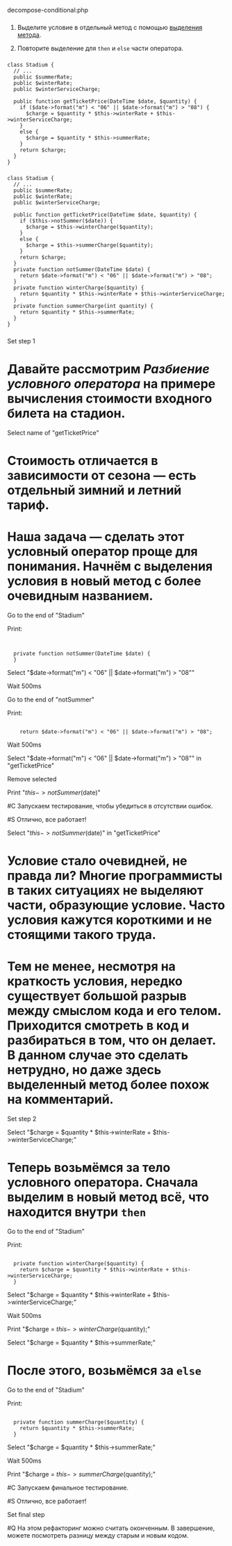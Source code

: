 decompose-conditional:php

###

1. Выделите условие в отдельный метод с помощью <a href="/extract-method">выделения метода</a>.

2. Повторите выделение для <code>then</code> и <code>else</code> части оператора.



###

```
class Stadium {
  // ...
  public $summerRate;
  public $winterRate;
  public $winterServiceCharge;
  
  public function getTicketPrice(DateTime $date, $quantity) {
    if ($date->format("m") < "06" || $date->format("m") > "08") {
      $charge = $quantity * $this->winterRate + $this->winterServiceCharge;
    }
    else {
      $charge = $quantity * $this->summerRate;
    }
    return $charge;
  }
}
```

###

```
class Stadium {
  // ...
  public $summerRate;
  public $winterRate;
  public $winterServiceCharge;

  public function getTicketPrice(DateTime $date, $quantity) {
    if ($this->notSummer($date)) {
      $charge = $this->winterCharge($quantity);
    }
    else {
      $charge = $this->summerCharge($quantity);
    }
    return $charge;
  }
  private function notSummer(DateTime $date) {
    return $date->format("m") < "06" || $date->format("m") > "08";
  }
  private function winterCharge($quantity) {
    return $quantity * $this->winterRate + $this->winterServiceCharge;
  }
  private function summerCharge(int quantity) {
    return $quantity * $this->summerRate;
  }
}
```

###

Set step 1

# Давайте рассмотрим <i>Разбиение условного оператора</i> на примере вычисления стоимости входного билета на стадион.

Select name of "getTicketPrice"

# Стоимость отличается в зависимости от сезона — есть отдельный зимний и летний тариф.

# Наша задача — сделать этот условный оператор проще для понимания. Начнём с выделения условия в новый метод с более очевидным названием.

Go to the end of "Stadium"

Print:
```


  private function notSummer(DateTime $date) {
  }
```

Select "$date->format("m") < "06" || $date->format("m") > "08""

Wait 500ms

Go to the end of "notSummer"

Print:
```

    return $date->format("m") < "06" || $date->format("m") > "08";
```

Wait 500ms

Select "$date->format("m") < "06" || $date->format("m") > "08"" in "getTicketPrice"

Remove selected

Print "$this->notSummer($date)"


#C Запускаем тестирование, чтобы убедиться в отсутствии ошибок.

#S Отлично, все работает!

Select "$this->notSummer($date)" in "getTicketPrice"

# Условие стало очевидней, не правда ли? Многие программисты в таких ситуациях не выделяют части, образующие условие. Часто условия кажутся короткими и не стоящими такого труда.

# Тем не менее, несмотря на краткость условия, нередко существует большой разрыв между смыслом кода и его телом. Приходится смотреть в код и разбираться в том, что он делает. В данном случае это сделать нетрудно, но даже здесь выделенный метод более похож на комментарий.

Set step 2

Select "$charge = $quantity * $this->winterRate + $this->winterServiceCharge;"

# Теперь возьмёмся за тело условного оператора. Сначала выделим в новый метод всё, что находится внутри <code>then</code> 

Go to the end of "Stadium"

Print:
```

  private function winterCharge($quantity) {
    return $charge = $quantity * $this->winterRate + $this->winterServiceCharge;
  }
```

Select "$charge = $quantity * $this->winterRate + $this->winterServiceCharge;"

Wait 500ms

Print "$charge = $this->winterCharge($quantity);"


Select "$charge = $quantity * $this->summerRate;"

# После этого, возьмёмся за <code>else</code>


Go to the end of "Stadium"

Print:
```

  private function summerCharge($quantity) {
    return $quantity * $this->summerRate;
  }
```

Select "$charge = $quantity * $this->summerRate;"

Wait 500ms

Print "$charge = $this->summerCharge($quantity);"

#C Запускаем финальное тестирование.

#S Отлично, все работает!

Set final step

#Q На этом рефакторинг можно считать оконченным. В завершение, можете посмотреть разницу между старым и новым кодом.
